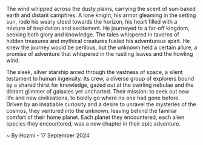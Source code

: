 
The wind whipped across the dusty plains, carrying the scent of sun-baked earth and distant campfires. A lone knight, his armor gleaming in the setting sun, rode his weary steed towards the horizon, his heart filled with a mixture of trepidation and excitement. He journeyed to a far-off kingdom, seeking both glory and knowledge. The tales whispered in taverns of hidden treasures and mythical creatures fueled his adventurous spirit. He knew the journey would be perilous, but the unknown held a certain allure, a promise of adventure that whispered in the rustling leaves and the howling wind.

The sleek, silver starship arced through the vastness of space, a silent testament to human ingenuity. Its crew, a diverse group of explorers bound by a shared thirst for knowledge, gazed out at the swirling nebulae and the distant glimmer of galaxies yet uncharted. Their mission: to seek out new life and new civilizations, to boldly go where no one had gone before. Driven by an insatiable curiosity and a desire to unravel the mysteries of the cosmos, they ventured into the unknown, leaving behind the familiar comfort of their home planet. Each planet they encountered, each alien species they encountered, was a new chapter in their epic adventure. 

~ By Hozmi - 17 September 2024
